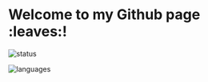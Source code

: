<!---
aramirol/aramirol is a ✨ special ✨ repository because its `README.md` (this file) appears on your GitHub profile.
You can click the Preview link to take a look at your changes.
--->

<p align="left">
  <h1>
    Welcome to my Github page :leaves:!
  </h1>
</p>

<p align="left">
  <div>
    <img alt="status" src="https://github-readme-stats.vercel.app/api?username=aramirol&theme=vue-dark&hide_border=true&include_all_commits=true&count_private=true&show_icons=true&icon_color=79ff97" />
  </div>
</p>

<p align="left">
  <div>
    <img alt="languages" src="https://github-readme-stats.vercel.app/api/top-langs/?username=aramirol&theme=vue-dark&hide=css&hide_border=true&card_width=500&icon_color=79ff97" />
  </div>
</p>
